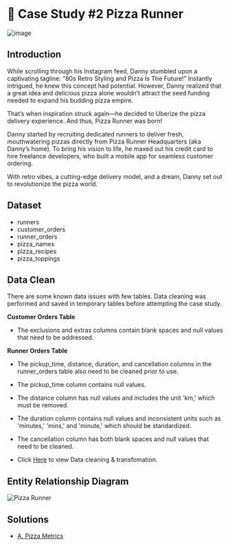 # 🍕 Case Study #2 Pizza Runner

![image](https://github.com/user-attachments/assets/eef49583-c0b0-4845-af24-48ccf92e0a4d)

## Introduction

While scrolling through his Instagram feed, Danny stumbled upon a captivating tagline: “80s Retro Styling and Pizza Is The Future!” Instantly intrigued, he knew this concept had potential. However, Danny realized that a great idea and delicious pizza alone wouldn’t attract the seed funding needed to expand his budding pizza empire.

That’s when inspiration struck again—he decided to Uberize the pizza delivery experience. And thus, Pizza Runner was born!

Danny started by recruiting dedicated runners to deliver fresh, mouthwatering pizzas directly from Pizza Runner Headquarters (aka Danny’s home). To bring his vision to life, he maxed out his credit card to hire freelance developers, who built a mobile app for seamless customer ordering.

With retro vibes, a cutting-edge delivery model, and a dream, Danny set out to revolutionize the pizza world.

## Dataset

- runners
- customer_orders
- runner_orders
- pizza_names
- pizza_recipes
- pizza_toppings

## Data Clean
There are some known data issues with few tables. Data cleaning was performed and saved in temporary tables before attempting the case study.


**Customer Orders Table**
- The exclusions and extras columns contain blank spaces and null values that need to be addressed.

**Runner Orders Table**
- The pickup_time, distance, duration, and cancellation columns in the runner_orders table also need to be cleaned prior to use.
- The pickup_time column contains null values.
- The distance column has null values and includes the unit 'km,' which must be removed.
- The duration column contains null values and inconsistent units such as 'minutes,' 'mins,' and 'minute,' which should be standardized.
- The cancellation column has both blank spaces and null values that need to be cleaned.

- Click [Here](https://github.com/neeldrji/8-week-SQL-Challenge/blob/eb856910d8f80803c52b6e4b660a4de9cd794159/Case%20Study%20%232%3A%20Pizza%20Runner/Data%20Cleaning.md) to view Data cleaning & transfomation.

## Entity Relationship Diagram

![Pizza Runner](https://github.com/katiehuangx/8-Week-SQL-Challenge/assets/81607668/78099a4e-4d0e-421f-a560-b72e4321f530)

## Solutions
- [A. Pizza Metrics](https://github.com/neeldrji/8-week-SQL-Challenge/blob/c82b677d8d9b0b14ba93f90c75ea5939911ad8c5/Case%20Study%20%232%20-%20Pizza%20Runner/A.%20Pizza%20Metrics.md)
